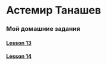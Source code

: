 

# Астемир Танашев
### Мой домашние задания
#### [Lesson 13](Axetike.github.io/lessen-13/app/ "Фигня на котору я потратил час")
#### [Lesson 14](Axetike.github.io/lesson-14/app/ "Шапачка")
